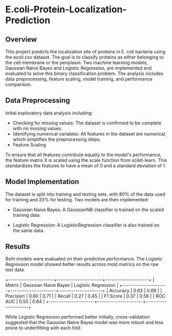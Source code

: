 # E.coli-Protein-Localization-Prediction

## Overview
This project predicts the localization site of proteins in E. coli bacteria using the ecoli.csv dataset. The goal is to classify proteins as either belonging to the cell membrane or the periplasm. Two machine learning models, Gaussian Naive Bayes and Logistic Regression, are implemented and evaluated to solve this binary classification problem. The analysis includes data preprocessing, feature scaling, model training, and performance comparison.


## Data Preprocessing
Initial exploratory data analysis including:
- Checking for missing values: The dataset is confirmed to be complete with no missing values.
- Identifying numerical variables: All features in the dataset are numerical, which simplifies the preprocessing steps.
- Feature Scaling

To ensure that all features contribute equally to the model's performance, the feature matrix X is scaled using the scale function from scikit-learn. This standardizes the features to have a mean of 0 and a standard deviation of 1.

## Model Implementation
The dataset is split into training and testing sets, with 80% of the data used for training and 20% for testing. Two models are then implemented:
* Gaussian Naive Bayes: A GaussianNB classifier is trained on the scaled training data.

* Logistic Regression: A LogisticRegression classifier is also trained on the same data.

## Results
Both models were evaluated on their predictive performance. The Logistic Regression model showed better results across most metrics on the raw test data.

+----------------------+----------------------+---------------------+
| Metric               | Gaussian Naive Bayes | Logistic Regression |
+----------------------+----------------------+---------------------+
| Accuracy             | 0.62                 | 0.69                |
| Precision            | 0.60                 | 0.71                |
| Recall               | 0.27                 | 0.45                |
| F1 Score             | 0.37                 | 0.56                |
| ROC AUC              | 0.55                 | 0.64                |
+----------------------+----------------------+---------------------+

While Logistic Regression performed better initially, cross-validation suggested that the Gaussian Naive Bayes model was more robust and less prone to underfitting with each fold.




